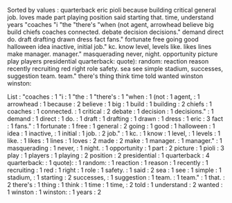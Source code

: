 Sorted by values :
quarterback eric pioli because building critical general job. loves made part playing position said starting that. time, understand years "coaches "i "the "there's "when (not agent, arrowhead believe big build chiefs coaches connected. debate decision decisions." demand direct do. draft drafting drawn dress fact fans." fortunate free going good halloween idea inactive, initial job." kc. know level, levels like. likes lines make manager. manager." masquerading never, night. opportunity picture play players presidential quarterback: quote): random: reaction reason recently recruiting red right role safety. sea see simple stadium, successes, suggestion team. team." there's thing think time told wanted winston winston: 

List :
"coaches : 1
"i : 1
"the : 1
"there's : 1
"when : 1
(not : 1
agent, : 1
arrowhead : 1
because : 2
believe : 1
big : 1
build : 1
building : 2
chiefs : 1
coaches : 1
connected. : 1
critical : 2
debate : 1
decision : 1
decisions." : 1
demand : 1
direct : 1
do. : 1
draft : 1
drafting : 1
drawn : 1
dress : 1
eric : 3
fact : 1
fans." : 1
fortunate : 1
free : 1
general : 2
going : 1
good : 1
halloween : 1
idea : 1
inactive, : 1
initial : 1
job. : 2
job." : 1
kc. : 1
know : 1
level, : 1
levels : 1
like. : 1
likes : 1
lines : 1
loves : 2
made : 2
make : 1
manager. : 1
manager." : 1
masquerading : 1
never, : 1
night. : 1
opportunity : 1
part : 2
picture : 1
pioli : 3
play : 1
players : 1
playing : 2
position : 2
presidential : 1
quarterback : 4
quarterback: : 1
quote): : 1
random: : 1
reaction : 1
reason : 1
recently : 1
recruiting : 1
red : 1
right : 1
role : 1
safety. : 1
said : 2
sea : 1
see : 1
simple : 1
stadium, : 1
starting : 2
successes, : 1
suggestion : 1
team. : 1
team." : 1
that. : 2
there's : 1
thing : 1
think : 1
time : 1
time, : 2
told : 1
understand : 2
wanted : 1
winston : 1
winston: : 1
years : 2
